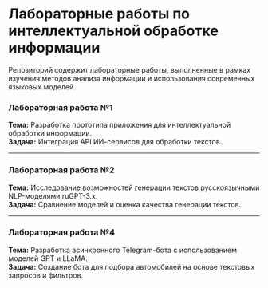 # Лабораторные работы по интеллектуальной обработке информации

Репозиторий содержит лабораторные работы, выполненные в рамках изучения методов анализа информации и использования современных языковых моделей.


### Лабораторная работа №1  
**Тема:** Разработка прототипа приложения для интеллектуальной обработки информации.  
**Задача:** Интеграция API ИИ-сервисов для обработки текстов.

---

### Лабораторная работа №2  
**Тема:** Исследование возможностей генерации текстов русскоязычными NLP-моделями ruGPT-3.x.  
**Задача:** Сравнение моделей и оценка качества генерации текстов.

---

### Лабораторная работа №4  
**Тема:** Разработка асинхронного Telegram-бота с использованием моделей GPT и LLaMA.  
**Задача:** Создание бота для подбора автомобилей на основе текстовых запросов и фильтров.


